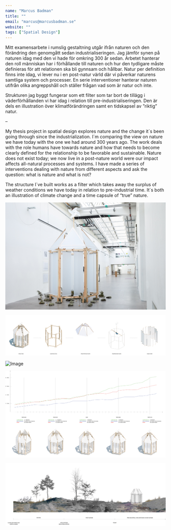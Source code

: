 ```yaml
---
name: "Marcus Badman"
title: ""
email: "marcus@marcusbadman.se"
website: ""
tags: ["Spatial Design"]
---
```


Mitt examensarbete i rumslig gestaltning utgår ifrån naturen och den förändring den genomgått sedan industrialiseringen. Jag jämför synen på naturen idag med den vi hade för omkring 300 år sedan. Arbetet hanterar den roll människan har i förhållande till naturen och hur den tydligare måste definieras för att relationen ska bli gynnsam och hållbar. Natur per definition finns inte idag, vi lever nu i en post-natur värld där vi påverkar naturens samtliga system och processer. En serie interventioner hanterar naturen utifrån olika angreppshåll och ställer frågan vad som är natur och inte.

Strukturen jag byggt fungerar som ett filter som tar bort de tillägg i väderförhållanden vi har idag i relation till pre-industrialiseringen. Den är dels en illustration över klimatförändringen samt en tidskapsel av ”riktig” natur.

–

My thesis project in spatial design explores nature and the change it´s been going through since the industrialization. I´m comparing the view on nature we have today with the one we had around 300 years ago. The work deals with the role humans have towards nature and how that needs to become clearly defined for the relationship to be favorable and sustainable. Nature does not exist today; we now live in a post-nature world were our impact affects all-natural processes and systems. I have made a series of interventions dealing with nature from different aspects and ask the question: what is nature and what is not? 

The structure I´ve built works as a filter which takes away the surplus of weather conditions we have today in relation to pre-industrial time. It´s both an illustration of climate change and a time capsule of “true” nature.

![Image](../../images/marcus_badman/ma_sd_marcus_badman_01.jpg "#### Structure <br> Photo: Sanna Lindberg")

![Image](../../images/marcus_badman/ma_sd_marcus_badman_02-2.jpg "#### Filters")


![Image](../../images/marcus_badman/ma_sd_marcus_badman_04.jpg "#### Adapting structure")

![Image](../../images/marcus_badman/ma_sd_marcus_badman_05-2.jpg "#### Change over time")


![Image](../../images/marcus_badman/ma_sd_marcus_badman_07-2.jpg "#### Timeline")
